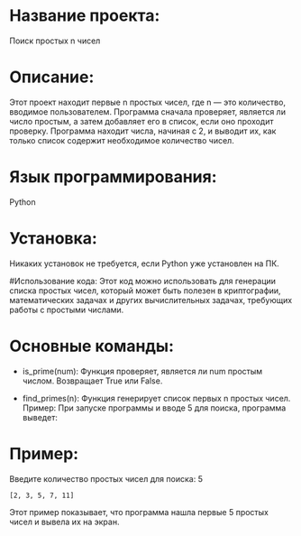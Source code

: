 # Название проекта:
Поиск простых n чисел

# Описание:
Этот проект находит первые n простых чисел, где n — это количество, вводимое пользователем. Программа сначала проверяет, является ли число простым, а затем добавляет его в список, если оно проходит проверку. Программа находит числа, начиная с 2, и выводит их, как только список содержит необходимое количество чисел.

# Язык программирования:
Python

# Установка:
Никаких установок не требуется, если Python уже установлен на ПК.

#Использование кода:
Этот код можно использовать для генерации списка простых чисел, который может быть полезен в криптографии, математических задачах и других вычислительных задачах, требующих работы с простыми числами.

# Основные команды:

* is_prime(num): Функция проверяет, является ли num простым числом. Возвращает True или False.
- find_primes(n): Функция генерирует список первых n простых чисел.
Пример: При запуске программы и вводе 5 для поиска, программа выведет:

# Пример:
Введите количество простых чисел для поиска: 5
```
[2, 3, 5, 7, 11]
```
Этот пример показывает, что программа нашла первые 5 простых чисел и вывела их на экран.
